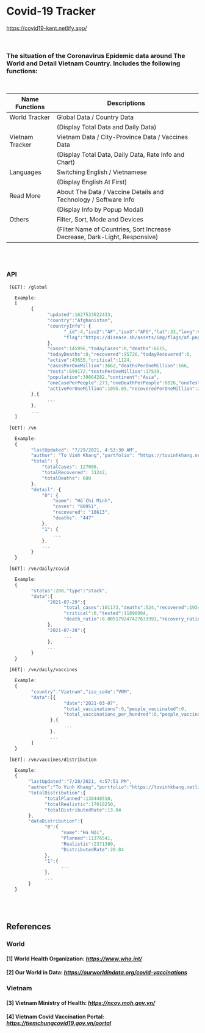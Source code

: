 # Covid-19 Tracker
https://covid19-kent.netlify.app/

<br>

### The situation of the Coronavirus Epidemic data around The World and Detail Vietnam Country. Includes the following functions:
<br>

|Name Functions|Descriptions|
|-|-|
|World Tracker|Global Data / Country Data|
| |(Display Total Data and Daily Data)|
|Vietnam Tracker|Vietnam Data / City-Province Data / Vaccines Data|
| |(Display Total Data, Daily Data, Rate Info and Chart)|
|Languages|Switching English / Vietnamese|
| |(Display English At First)|
|Read More|About The Data / Vaccine Details and Technology / Software Info|
| |(Display Info by Popup Modal)|
|Others|Filter, Sort, Mode and Devices|
| |(Filter Name of Countries, Sort Increase Decrease, Dark-Light, Responsive)|
<br>
<br>

### API
```
 [GET]: /global
```
```javascript
   Example:
   [
         {
               "updated":1627533622433,
               "country":"Afghanistan",
               "countryInfo": {
                     "_id":4,"iso2":"AF","iso3":"AFG","lat":33,"long":65,
                     "flag":"https://disease.sh/assets/img/flags/af.png"
               },
               "cases":145996,"todayCases":0,"deaths":6615,
               "todayDeaths":0,"recovered":95726,"todayRecovered":0,
               "active":43655,"critical":1124,
               "casesPerOneMillion":3662,"deathsPerOneMillion":166,
               "tests":699172,"testsPerOneMillion":17539,
               "population":39864282,"continent":"Asia",
               "oneCasePerPeople":273,"oneDeathPerPeople":6026,"oneTestPerPeople":57,
               "activePerOneMillion":1095.09,"recoveredPerOneMillion":2401.3,"criticalPerOneMillion":28.2
         },{
               ...
         },
         ...
   ]
```

```
 [GET]: /vn
```
```javascript
   Example:
   {
         "lastUpdated": "7/29/2021, 4:53:30 AM",
         "author": "To Vinh Khang","portfolio": "https://tovinhkhang.netlify.app/",
         "total": {
             "totalCases": 127066,
             "totalRecovered": 31242,
             "totalDeaths": 680
         },
         "detail": {
             "0": {
                 "name": "Hồ Chí Minh",
                 "cases": "80951",
                 "recovered": "16613",
                 "deaths": "447"
             },
             "1": {
                 ...
             },
             ...
         }
   }
```

```
 [GET]: /vn/daily/covid
```
```javascript
   Example:
   {
         "status":200,"type":"stack",
         "data":{
               "2021-07-29":{
                     "total_cases":101173,"deaths":524,"recovered":19342,
                     "critical":0,"tested":11890084,
                     "death_ratio":0.005179247427673391,"recovery_ratio":0.19117748806499757
               },
               "2021-07-28":{
                     ...
               },
               ...
         }
   }
```

```
 [GET]: /vn/daily/vaccines
```
```javascript
   Example:
   {
         "country":"Vietnam","iso_code":"VNM",
         "data":[{
                     "date":"2021-03-07",
                     "total_vaccinations":0,"people_vaccinated":0,
                     "total_vaccinations_per_hundred":0,"people_vaccinated_per_hundred":0
                },{     
                     ...
                },
                ...
         ]
   }
```

```
 [GET]: /vn/vaccines/distribution
```
```javascript
   Example:
   {
        "lastUpdated":"7/28/2021, 4:57:51 PM",
        "author":"To Vinh Khang","portfolio":"https://tovinhkhang.netlify.app/",
        "totalDistribution":{
              "totalPlanned":130448510,
              "totalRealistic":17010250,
              "totalDistributedRate":13.04
        },
        "dataDistribution":{
              "0":{
                    "name":"Hà Nội",
                    "Planned":11376541,
                    "Realistic":2371380,
                    "DistributedRate":20.84
              },
              "1":{
                    ...
              },
              ...
        }
   }
```

<br>
<br>

## References
### World
#### [1] World Health Organization: _https://www.who.int/_
#### [2] Our World in Data: _https://ourworldindata.org/covid-vaccinations_
### Vietnam
#### [3] Vietnam Ministry of Health: _https://ncov.moh.gov.vn/_
#### [4] Vietnam Covid Vaccination Portal: _https://tiemchungcovid19.gov.vn/portal_
<br>
